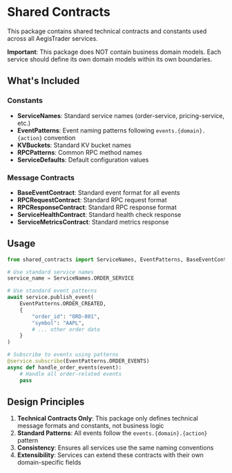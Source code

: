 # Shared Contracts

This package contains shared technical contracts and constants used across all AegisTrader services.

**Important**: This package does NOT contain business domain models. Each service should define its own domain models within its own boundaries.

## What's Included

### Constants
- **ServiceNames**: Standard service names (order-service, pricing-service, etc.)
- **EventPatterns**: Event naming patterns following `events.{domain}.{action}` convention
- **KVBuckets**: Standard KV bucket names
- **RPCPatterns**: Common RPC method names
- **ServiceDefaults**: Default configuration values

### Message Contracts
- **BaseEventContract**: Standard event format for all events
- **RPCRequestContract**: Standard RPC request format
- **RPCResponseContract**: Standard RPC response format
- **ServiceHealthContract**: Standard health check response
- **ServiceMetricsContract**: Standard metrics response

## Usage

```python
from shared_contracts import ServiceNames, EventPatterns, BaseEventContract

# Use standard service names
service_name = ServiceNames.ORDER_SERVICE

# Use standard event patterns
await service.publish_event(
    EventPatterns.ORDER_CREATED,
    {
        "order_id": "ORD-001",
        "symbol": "AAPL",
        # ... other order data
    }
)

# Subscribe to events using patterns
@service.subscribe(EventPatterns.ORDER_EVENTS)
async def handle_order_events(event):
    # Handle all order-related events
    pass
```

## Design Principles

1. **Technical Contracts Only**: This package only defines technical message formats and constants, not business logic
2. **Standard Patterns**: All events follow the `events.{domain}.{action}` pattern
3. **Consistency**: Ensures all services use the same naming conventions
4. **Extensibility**: Services can extend these contracts with their own domain-specific fields

